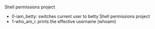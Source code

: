 Shell permissions project
- 0-iam_betty: switches current user to betty
Shell permissions project
- 1-who_am_i: prints the effective username (whoami)

